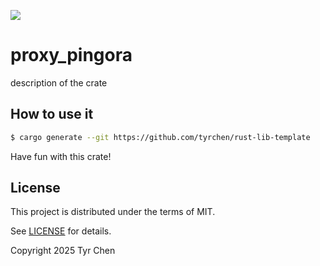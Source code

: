 ![](https://github.com/tyrchen/rust-lib-template/workflows/build/badge.svg)

# proxy_pingora

description of the crate

## How to use it

```bash
$ cargo generate --git https://github.com/tyrchen/rust-lib-template
```

Have fun with this crate!

## License

This project is distributed under the terms of MIT.

See [LICENSE](LICENSE.md) for details.

Copyright 2025 Tyr Chen
